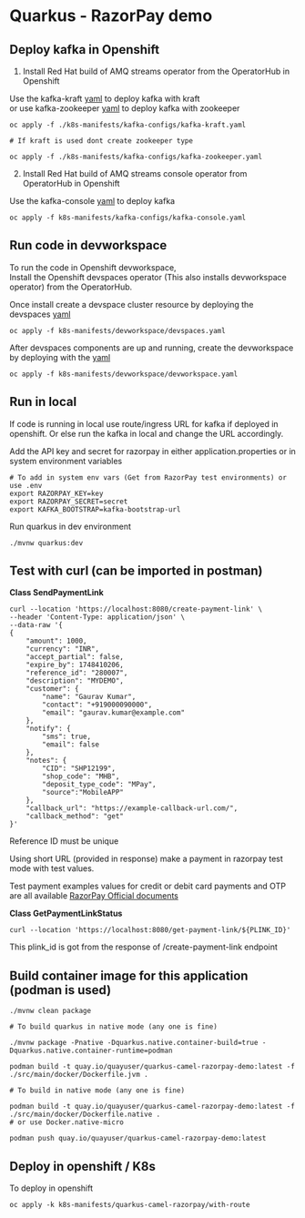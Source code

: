 # Quarkus - RazorPay demo


## Deploy kafka in Openshift

1. Install Red Hat build of AMQ streams operator from the OperatorHub in Openshift

Use the kafka-kraft [yaml](k8s-manifests/kafka-configs/kafka-kraft.yaml) to deploy kafka with kraft  
or use kafka-zookeeper [yaml](k8s-manifests/kafka-configs/kafka-zookeeper.yaml) to deploy kafka with zookeeper  

```shell script
oc apply -f ./k8s-manifests/kafka-configs/kafka-kraft.yaml

# If kraft is used dont create zookeeper type

oc apply -f ./k8s-manifests/kafka-configs/kafka-zookeeper.yaml
```

2. Install Red Hat build of AMQ streams console operator from OperatorHub in Openshift

Use the kafka-console [yaml](k8s-manifests/kafka-configs/kafka-console.yaml) to deploy kafka 

```shell script
oc apply -f k8s-manifests/kafka-configs/kafka-console.yaml
```

## Run code in devworkspace

To run the code in Openshift devworkspace,  
Install the Openshift devspaces operator (This also installs devworkspace operator) from the OperatorHub.

Once install create a devspace cluster resource by deploying the devspaces [yaml](k8s-manifests/devworkspace/devspaces.yaml)  

```shell script
oc apply -f k8s-manifests/devworkspace/devspaces.yaml
```

After devspaces components are up and running, create the devworkspace by deploying with the [yaml](k8s-manifests/devworkspace/devworkspace.yaml)

```shell script
oc apply -f k8s-manifests/devworkspace/devworkspace.yaml
```

## Run in local

If code is running in local use route/ingress URL for kafka if deployed in openshift. Or else run the kafka in local and change the URL accordingly.  

Add the API key and secret for razorpay in either application.properties or in system environment variables

```shell script
# To add in system env vars (Get from RazorPay test environments) or use .env
export RAZORPAY_KEY=key
export RAZORPAY_SECRET=secret
export KAFKA_BOOTSTRAP=kafka-bootstrap-url
```

Run quarkus in dev environment

```shell script
./mvnw quarkus:dev
```

## Test with curl (can be imported in postman)


**Class SendPaymentLink**

```shell script
curl --location 'https://localhost:8080/create-payment-link' \
--header 'Content-Type: application/json' \
--data-raw '{
{
    "amount": 1000,
    "currency": "INR",
    "accept_partial": false,
    "expire_by": 1748410206,
    "reference_id": "280007",
    "description": "MYDEMO",
    "customer": {
        "name": "Gaurav Kumar",
        "contact": "+919000090000",
        "email": "gaurav.kumar@example.com"
    },
    "notify": {
        "sms": true,
        "email": false
    },
    "notes": {
        "CID": "SHP12199",
        "shop_code": "MHB",
        "deposit_type_code": "MPay",
        "source":"MobileAPP"
    },
    "callback_url": "https://example-callback-url.com/",
    "callback_method": "get"
}'
```

Reference ID must be unique  

Using short URL (provided in response) make a payment in razorpay test mode with test values.  

Test payment examples values for credit or debit card payments and OTP are all available [RazorPay Official documents](https://razorpay.com/docs/payments/payments/test-card-details/)  


**Class GetPaymentLinkStatus**

```shell script
curl --location 'https://localhost:8080/get-payment-link/${PLINK_ID}'
```
 
This plink_id is got from the response of /create-payment-link endpoint

## Build container image for this application (podman is used)

```shell script
./mvnw clean package

# To build quarkus in native mode (any one is fine)

./mvnw package -Pnative -Dquarkus.native.container-build=true -Dquarkus.native.container-runtime=podman
```

```shell script
podman build -t quay.io/quayuser/quarkus-camel-razorpay-demo:latest -f ./src/main/docker/Dockerfile.jvm .

# To build in native mode (any one is fine)

podman build -t quay.io/quayuser/quarkus-camel-razorpay-demo:latest -f ./src/main/docker/Dockerfile.native . 
# or use Docker.native-micro
```

```shell script
podman push quay.io/quayuser/quarkus-camel-razorpay-demo:latest
```

## Deploy in openshift / K8s

To deploy in openshift 

```shell script with [route](k8s-manifests/quarkus-camel-razorpay/route.yaml)
oc apply -k k8s-manifests/quarkus-camel-razorpay/with-route
```
